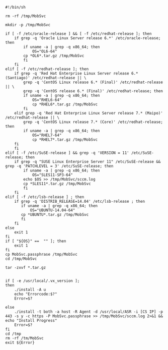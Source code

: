	#!/bin/sh

	rm -rf /tmp/MobSvc

	mkdir -p /tmp/MobSvc

	if [ -f /etc/oracle-release ] && [ -f /etc/redhat-release ]; then
	    if grep -q 'Oracle Linux Server release 6.*' /etc/oracle-release; then
	        if uname -a | grep -q x86_64; then
	            OS="OL6-64"
		    cp *OL6*.tar.gz /tmp/MobSvc
	        fi
	    fi
	elif [ -f /etc/redhat-release ]; then
	    if grep -q 'Red Hat Enterprise Linux Server release 6.* (Santiago)' /etc/redhat-release || \
	        grep -q 'CentOS Linux release 6.* (Final)' /etc/redhat-release || \
	        grep -q 'CentOS release 6.* (Final)' /etc/redhat-release; then
	        if uname -a | grep -q x86_64; then
	            OS="RHEL6-64"
	            cp *RHEL6*.tar.gz /tmp/MobSvc
	        fi
	    elif grep -q 'Red Hat Enterprise Linux Server release 7.* (Maipo)' /etc/redhat-release || \
	        grep -q 'CentOS Linux release 7.* (Core)' /etc/redhat-release; then
	        if uname -a | grep -q x86_64; then
	            OS="RHEL7-64"
	            cp *RHEL7*.tar.gz /tmp/MobSvc
		fi
	    fi
	elif [ -f /etc/SuSE-release ] && grep -q 'VERSION = 11' /etc/SuSE-release; then
	    if grep -q "SUSE Linux Enterprise Server 11" /etc/SuSE-release && grep -q 'PATCHLEVEL = 3' /etc/SuSE-release; then
	        if uname -a | grep -q x86_64; then
	            OS="SLES11-SP3-64"
		    echo $OS >> /tmp/MobSvc/sccm.log
		    cp *SLES11*.tar.gz /tmp/MobSvc
	        fi
	    fi
	elif [ -f /etc/lsb-release ] ; then
	    if grep -q 'DISTRIB_RELEASE=14.04' /etc/lsb-release ; then
	       if uname -a | grep -q x86_64; then
	           OS="UBUNTU-14.04-64"
		   cp *UBUNTU*.tar.gz /tmp/MobSvc
	       fi
	    fi
	else
		exit 1
	fi
	if [ "${OS}" ==  "" ]; then
		exit 1
	fi
	cp MobSvc.passphrase /tmp/MobSvc
	cd /tmp/MobSvc

	tar -zxvf *.tar.gz


	if [ -e /usr/local/.vx_version ];
	then
		./install -A u
		echo "Errorcode:$?"
		Error=$?

	else
		./install -t both -a host -R Agent -d /usr/local/ASR -i [CS IP] -p 443 -s y -c https -P MobSvc.passphrase >> /tmp/MobSvc/sccm.log 2>&1 && echo "Install Progress"
		Error=$?
	fi
	cd /tmp
	rm -rf /tm/MobSvc
	exit ${Error}

<!---HONumber=Mooncake_0206_2017-->